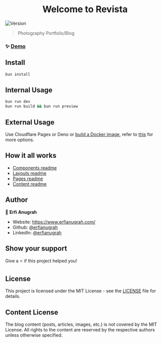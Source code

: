 <h1 align="center">Welcome to Revista</h1>
<p>
  <img alt="Version" src="https://img.shields.io/badge/version-4.2.17-blue.svg?cacheSeconds=2592000" />
</p>

> Photography Portfolio/Blog

### ✨ [Demo](https://www.erfianugrah.com)

## Install

```sh
bun install
```

## Internal Usage

```sh
bun run dev
bun run build && bun run preview
```

## External Usage

Use Cloudflare Pages or Deno or [build a Docker image](/README.Docker.md), refer to [this](https://docs.astro.build/en/guides/deploy/) for more options.

## How it all works

- [Components readme](src/Components-README.md)
- [Layouts readme](src/Layouts-README.md)
- [Pages readme](src/Pages-README.md)
- [Content readme](src/Content-README.md)

## Author

👤 **Erfi Anugrah**

* Website: https://www.erfianugrah.com/
* Github: [@erfianugrah](https://github.com/erfianugrah)
* LinkedIn: [@erfianugrah](https://linkedin.com/in/erfianugrah)

## Show your support

Give a ⭐️ if this project helped you!

## License

This project is licensed under the MIT License - see the [LICENSE](LICENSE) file for details.

## Content License

The blog content (posts, articles, images, etc.) is not covered by the MIT License. All rights to the content are reserved by the respective authors unless otherwise specified.
